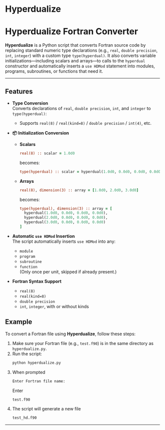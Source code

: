 # Hyperdualize
# Hyperdualize Fortran Converter

**Hyperdualize** is a Python script that converts Fortran source code by replacing standard numeric type declarations (e.g., `real`, `double precision`, `int`, `integer`) with a custom type `type(hyperdual)`. It also converts variable initializations—including scalars and arrays—to calls to the `hyperdual` constructor and automatically inserts a `use HDMod` statement into modules, programs, subroutines, or functions that need it.

---

## Features

- **Type Conversion**  
  Converts declarations of `real`, `double precision`, `int`, and `integer` to `type(hyperdual)`:
  - Supports `real(8)` / `real(kind=8)` / `double precision` / `int(4)`, etc.

- **📦 Initialization Conversion**
  - **Scalars**
    ```fortran
    real(8) :: scalar = 1.0d0
    ```
    becomes:
    ```fortran
    type(hyperdual) :: scalar = hyperdual(1.0d0, 0.0d0, 0.0d0, 0.0d0)
    ```
  - **Arrays**
    ```fortran
    real(8), dimension(3) :: array = [1.0d0, 2.0d0, 3.0d0]
    ```
    becomes:
    ```fortran
    type(hyperdual), dimension(3) :: array = [
      hyperdual(1.0d0, 0.0d0, 0.0d0, 0.0d0),
      hyperdual(2.0d0, 0.0d0, 0.0d0, 0.0d0),
      hyperdual(3.0d0, 0.0d0, 0.0d0, 0.0d0)
    ]
    ```

- **Automatic `use HDMod` Insertion**  
  The script automatically inserts `use HDMod` into any:
  - `module`
  - `program`
  - `subroutine`
  - `function`  
  (Only once per unit, skipped if already present.)

- **Fortran Syntax Support**
  - `real(8)`
  - `real(kind=8)`
  - `double precision`
  - `int`, `integer`, with or without kinds

## Example
To convert a Fortran file using **Hyperdualize**, follow these steps:

1. Make sure your Fortran file (e.g., `test.f90`) is in the same directory as `hyperdualize.py`.
2. Run the script:
   ```bash
   python hyperdualize.py
   ```
3. When prompted
   ```bash
   Enter Fortran file name:
   ```
   Enter
   ```bash
   test.f90
   ```
4. The script will generate a new file
   ```bash
   test_hd.f90
   ```
---


